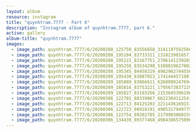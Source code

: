 ```yaml
---
layout: album
resource: instagram
title: "quynhtram.7777 - Part 6"
description: "Instagram album of quynhtram.7777, part 6."
active: gallery
album-title: "quynhtram.7777"
images:
  - image_path: quynhtram.7777/6/20200208_125750_83556658_3141197592566840_8303950276793238686_n.jpg
  - image_path: quynhtram.7777/6/20200208_195104_83733311_131823981657101_1699418981459135974_n.jpg
  - image_path: quynhtram.7777/6/20200208_195222_83167751_270614123926533_5986947010928815208_n.jpg
  - image_path: quynhtram.7777/6/20200208_195256_83534298_510881962780238_1025836741447722260_n.jpg
  - image_path: quynhtram.7777/6/20200208_195345_84458319_498296274455636_31477635767283224_n.jpg
  - image_path: quynhtram.7777/6/20200208_195430_83887023_174144457198748_5401881643502585999_n.jpg
  - image_path: quynhtram.7777/6/20200209_185809_83866611_626809824769414_232908240656084293_n.jpg
  - image_path: quynhtram.7777/6/20200209_185816_83753221_1795673837229254_4672436237419928838_n.jpg
  - image_path: quynhtram.7777/6/20200209_185827_83193266_215364539619641_1644735866176753689_n.jpg
  - image_path: quynhtram.7777/6/20200306_122702_88339067_662236411254176_5975897855748291939_n.jpg
  - image_path: quynhtram.7777/6/20200306_122713_84125203_2211436169151352_4952637737940846614_n.jpg
  - image_path: quynhtram.7777/6/20200306_122723_88918191_490531794977516_2974453082726079245_n.jpg
  - image_path: quynhtram.7777/6/20200306_122754_89202705_217990306015923_460425022457242389_n.jpg
  - image_path: quynhtram.7777/6/20200306_134439_89377468_498438657509626_9189852084399794492_n.jpg
---
```

